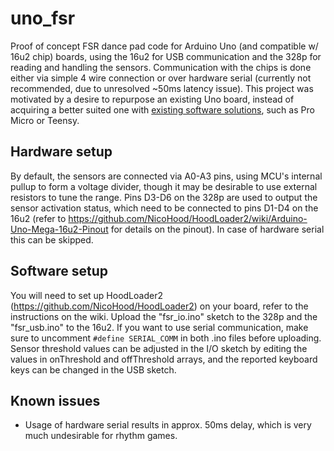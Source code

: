 # uno_fsr
Proof of concept FSR dance pad code for Arduino Uno (and compatible w/ 16u2 chip) boards, using the 16u2 for USB communication and the 328p for reading and handling the sensors. Communication with the chips is done either via simple 4 wire connection or over hardware serial (currently not recommended, due to unresolved ~50ms latency issue). This project was motivated by a desire to repurpose an existing Uno board, instead of acquiring a better suited one with [existing software solutions](https://github.com/teejusb/fsr), such as Pro Micro or Teensy.

## Hardware setup
By default, the sensors are connected via A0-A3 pins, using MCU's internal pullup to form a voltage divider, though it may be desirable to use external resistors to tune the range. Pins D3-D6 on the 328p are used to output the sensor activation status, which need to be connected to pins D1-D4 on the 16u2 (refer to https://github.com/NicoHood/HoodLoader2/wiki/Arduino-Uno-Mega-16u2-Pinout for details on the pinout). In case of hardware serial this can be skipped.

## Software setup
You will need to set up HoodLoader2 (https://github.com/NicoHood/HoodLoader2) on your board, refer to the instructions on the wiki. Upload the "fsr_io.ino" sketch to the 328p and the "fsr_usb.ino" to the 16u2. If you want to use serial communication, make sure to uncomment `#define SERIAL_COMM` in both .ino files before uploading. Sensor threshold values can be adjusted in the I/O sketch by editing the values in onThreshold and offThreshold arrays, and the reported keyboard keys can be changed in the USB sketch.

## Known issues
* Usage of hardware serial results in approx. 50ms delay, which is very much undesirable for rhythm games.
